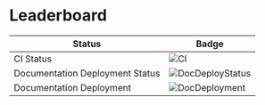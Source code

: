 # Leaderboard

| Status | Badge |
| ------ | ------ |
| CI Status | ![CI](https://github.com/arxkdev/Leaderboard/actions/workflows/ci.yaml/badge.svg) |
| Documentation Deployment Status | ![DocDeployStatus](https://github.com/arxkdev/Leaderboard/actions/workflows/docs.yaml/badge.svg) |
| Documentation Deployment | ![DocDeployment](https://github.com/arxkdev/Leaderboard/actions/workflows/pages/pages-build-deployment/badge.svg) |